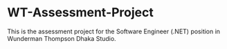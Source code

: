 # WT-Assessment-Project
This is the assessment project for the Software Engineer (.NET) position in Wunderman Thompson Dhaka Studio.
